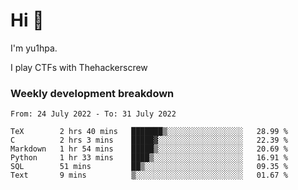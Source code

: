 # Hi 👋

I'm yu1hpa.

I play CTFs with Thehackerscrew

### Weekly development breakdown

<!--START_SECTION:waka-->

```text
From: 24 July 2022 - To: 31 July 2022

TeX        2 hrs 40 mins   ███████▒░░░░░░░░░░░░░░░░░   28.99 %
C          2 hrs 3 mins    █████▓░░░░░░░░░░░░░░░░░░░   22.39 %
Markdown   1 hr 54 mins    █████▒░░░░░░░░░░░░░░░░░░░   20.69 %
Python     1 hr 33 mins    ████▒░░░░░░░░░░░░░░░░░░░░   16.91 %
SQL        51 mins         ██▒░░░░░░░░░░░░░░░░░░░░░░   09.35 %
Text       9 mins          ▒░░░░░░░░░░░░░░░░░░░░░░░░   01.67 %
```

<!--END_SECTION:waka-->

